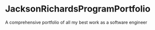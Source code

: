 # JacksonRichardsProgramPortfolio
A comprehensive portfolio of all my best work as a software engineer
